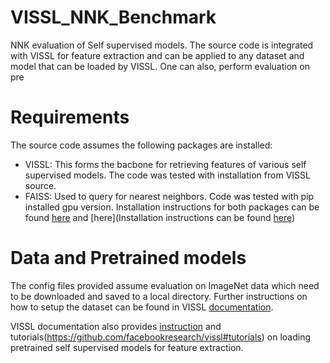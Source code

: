 # VISSL_NNK_Benchmark
NNK evaluation of Self supervised models. The source code is integrated with VISSL for feature extraction and can be applied to any dataset and model that can be loaded by VISSL. 
One can also, perform evaluation on pre

# Requirements
The source code assumes the following packages are installed: 
- VISSL: This forms the bacbone for retrieving features of various self supervised models. The code was tested with installation from VISSL source.
- FAISS: Used to query for nearest neighbors. Code was tested with pip installed gpu version.
Installation instructions for both packages can be found [here](https://github.com/facebookresearch/vissl/blob/master/INSTALL.md) and [here](Installation instructions can be found [here](https://github.com/facebookresearch/vissl/blob/master/INSTALL.md))

# Data and Pretrained models
The config files provided assume evaluation on ImageNet data which need to be downloaded and saved to a local directory. Further instructions on how to setup the dataset
can be found in VISSL [documentation](https://vissl.readthedocs.io/en/v0.1.5/getting_started.html#setup-dataset).

VISSL documentation also provides [instruction](https://vissl.readthedocs.io/en/v0.1.5/evaluations/feature_extraction.html) and tutorials(https://github.com/facebookresearch/vissl#tutorials) on loading pretrained self supervised models for feature extraction.

